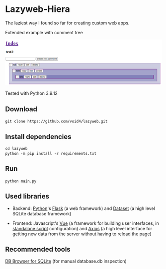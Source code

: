 # Lazyweb-Hiera

The laziest way I found so far for creating custom web apps.

Extended example with comment tree

![image preview](preview.png)

Tested with Python 3.9.12

## Download

```git clone https://github.com/void4/lazyweb.git```

## Install dependencies

```
cd lazyweb
python -m pip install -r requirements.txt
```

## Run

```python main.py```

## Used libraries

- Backend: [Python](https://www.python.org/)'s [Flask](https://flask.palletsprojects.com/en/2.2.x/quickstart/) (a web framework) and [Dataset](https://dataset.readthedocs.io/) (a high level SQLite database framework)

- Frontend: Javascript's [Vue](https://vuejs.org/guide/extras/ways-of-using-vue.html) (a framework for building user interfaces, in [standalone script](https://vuejs.org/guide/extras/ways-of-using-vue.html) configuration) and [Axios](https://github.com/axios/axios) (a high level interface for getting new data from the server without having to reload the page)

## Recommended tools

[DB Browser for SQLite](https://sqlitebrowser.org/) (for manual database.db inspection)
